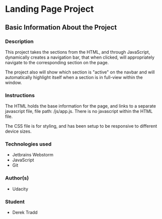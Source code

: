 # Landing Page Project

## Basic Information About the Project

### Description
This project takes the sections from the HTML, and through JavaScript, dynamically creates a navigation bar, that when clicked, will appropriately navigate to the corresponding section on the page.

The project also will show which section is "active" on the navbar and will automatically highlight itself when a section is in full-view within the window.

### Instructions
The HTML holds the base information for the page, and links to a separate javascript file, file path: /js/app.js.
There is no javascript within the HTML file.

The CSS file is for styling, and has been setup to be responsive to different device sizes.

### Technologies used
* Jetbrains Webstorm
* JavaScript
* Git

### Author(s)
* Udacity

### Student
* Derek Tradd

